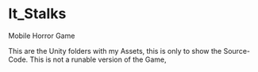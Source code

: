 # It_Stalks
Mobile Horror Game

This are the Unity folders with my Assets, this is only to show the Source-Code. This is not a runable version of the Game,
